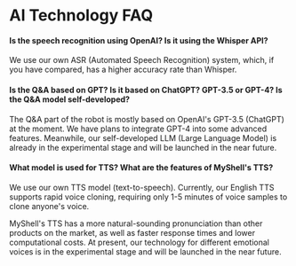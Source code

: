 # AI Technology FAQ

#### Is the speech recognition using OpenAI? Is it using the Whisper API?

We use our own ASR (Automated Speech Recognition) system, which, if you have compared, has a higher accuracy rate than Whisper.

#### Is the Q&A based on GPT? Is it based on ChatGPT? GPT-3.5 or GPT-4? Is the Q&A model self-developed?

The Q&A part of the robot is mostly based on OpenAI's GPT-3.5 (ChatGPT) at the moment. We have plans to integrate GPT-4 into some advanced features. Meanwhile, our self-developed LLM (Large Language Model) is already in the experimental stage and will be launched in the near future.

#### What model is used for TTS? What are the features of MyShell's TTS?

We use our own TTS model (text-to-speech). Currently, our English TTS supports rapid voice cloning, requiring only 1-5 minutes of voice samples to clone anyone's voice.

MyShell's TTS has a more natural-sounding pronunciation than other products on the market, as well as faster response times and lower computational costs. At present, our technology for different emotional voices is in the experimental stage and will be launched in the near future.